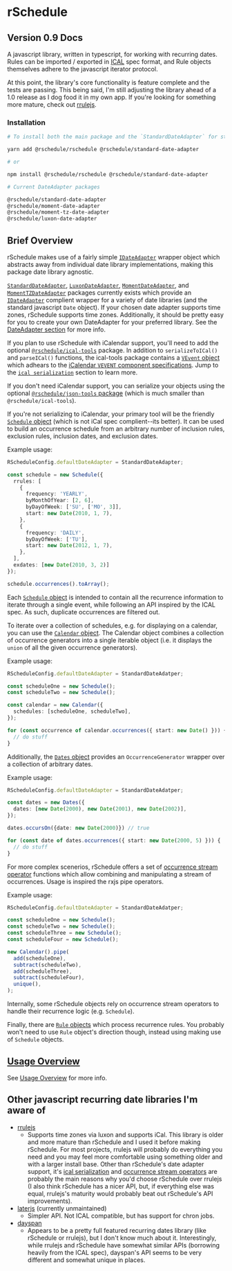 # rSchedule

## Version 0.9 Docs

A javascript library, written in typescript, for working with recurring dates. Rules can be imported / exported in [ICAL](https://tools.ietf.org/html/rfc5545) spec format, and Rule objects themselves adhere to the javascript iterator protocol.

At this point, the library's core functionality is feature complete and the tests are passing. This being said, I'm still adjusting the library ahead of a 1.0 release as I dog food it in my own app. If you're looking for something more mature, check out [rrulejs](https://github.com/jakubroztocil/rrule).

### Installation

```bash
# To install both the main package and the `StandardDateAdapter` for standard javascript dates */

yarn add @rschedule/rschedule @rschedule/standard-date-adapter

# or

npm install @rschedule/rschedule @rschedule/standard-date-adapter

# Current DateAdapter packages

@rschedule/standard-date-adapter
@rschedule/moment-date-adapter
@rschedule/moment-tz-date-adapter
@rschedule/luxon-date-adapter
```

## Brief Overview

rSchedule makes use of a fairly simple [`IDateAdapter`](./date-adapter) wrapper object which abstracts away from individual date library implementations, making this package date library agnostic.

[`StandardDateAdapter`](./date-adapter/standard-date-adapter), [`LuxonDateAdapter`](./date-adapter/luxon-date-adapter), [`MomentDateAdapter`](./date-adapter/moment-date-adapter), and [`MomentTZDateAdapter`](./date-adapter/moment-tz-date-adapter) packages currently exists which provide an [`IDateAdapter`](./date-adapter) complient wrapper for a variety of date libraries (and the standard javascript `Date` object). If your chosen date adapter supports time zones, rSchedule supports time zones. Additionally, it should be pretty easy for you to create your own DateAdapter for your preferred library. See the [DateAdapter section](./date-adapter) for more info.

If you plan to use rSchedule with iCalendar support, you'll need to add the optional [`@rschedule/ical-tools`](./serialization/ical) package. In addition to `serializeToICal()` and `parseICal()` functions, the ical-tools package contains a [`VEvent` object](./serialization/ical/vevent) which adhears to the [iCalendar `VEVENT` component specifications](https://tools.ietf.org/html/rfc5545#section-3.6.1). Jump to the [`ical serialization`](./serialization/ical) section to learn more.

If you don't need iCalendar support, you can serialize your objects using the optional [`@rschedule/json-tools` package](./serialization/json) (which is much smaller than `@rschedule/ical-tools`).

If you're not serializing to iCalendar, your primary tool will be the friendly [`Schedule` object](./usage/schedule) (which is not iCal spec complient--its better). It can be used to build an occurrence schedule from an arbitrary number of inclusion rules, exclusion rules, inclusion dates, and exclusion dates.

Example usage:

```typescript
RScheduleConfig.defaultDateAdapter = StandardDateAdapter;

const schedule = new Schedule({
  rrules: [
    {
      frequency: 'YEARLY',
      byMonthOfYear: [2, 6],
      byDayOfWeek: ['SU', ['MO', 3]],
      start: new Date(2010, 1, 7),
    },
    {
      frequency: 'DAILY',
      byDayOfWeek: ['TU'],
      start: new Date(2012, 1, 7),
    },
  ],
  exdates: [new Date(2010, 3, 2)]
});

schedule.occurrences().toArray();
```

Each [`Schedule` object](./usage/schedule) is intended to contain all the recurrence information to iterate through a single event, while following an API inspired by the ICAL spec. As such, duplicate occurrences are filtered out.

To iterate over a collection of schedules, e.g. for displaying on a calendar, you can use the [`Calendar` object](./usage/calendar). The Calendar object combines a collection of occurrence generators into a single iterable object (i.e. it displays the `union` of all the given occurrence generators).

Example usage:

```typescript
RScheduleConfig.defaultDateAdapter = StandardDateAdatper;

const scheduleOne = new Schedule();
const scheduleTwo = new Schedule();

const calendar = new Calendar({
  schedules: [scheduleOne, scheduleTwo],
});

for (const occurrence of calendar.occurrences({ start: new Date() })) {
  // do stuff
}
```

Additionally, the [`Dates` object](./usage/dates) provides an `OccurrenceGenerator` wrapper over a collection of arbitrary dates.

Example usage:

```typescript
RScheduleConfig.defaultDateAdapter = StandardDateAdatper;

const dates = new Dates({
  dates: [new Date(2000), new Date(2001), new Date(2002)],
});

dates.occursOn({date: new Date(2000)}) // true

for (const date of dates.occurrences({ start: new Date(2000, 5) })) {
  // do stuff
}
```

For more complex scenerios, rSchedule offers a set of [occurrence stream operator](./usage/operators) functions which allow combining and manipulating a stream of occurrences. Usage is inspired the rxjs pipe operators.

Example usage:

```typescript
RScheduleConfig.defaultDateAdapter = StandardDateAdatper;

const scheduleOne = new Schedule();
const scheduleTwo = new Schedule();
const scheduleThree = new Schedule();
const scheduleFour = new Schedule();

new Calendar().pipe(
  add(scheduleOne),
  subtract(scheduleTwo),
  add(scheduleThree),
  subtract(scheduleFour),
  unique(),
);
```

Internally, some rSchedule objects rely on occurrence stream operators to handle their recurrence logic (e.g. `Schedule`).

Finally, there are [`Rule` objects](./usage/rule) which process recurrence rules. You probably won't need to use `Rule` object's direction though, instead using making use of `Schedule` objects.

## [Usage Overview](./usage)

See [Usage Overview](./usage) for more info.

## Other javascript recurring date libraries I'm aware of

- [rrulejs](https://github.com/jakubroztocil/rrule)
  - Supports time zones via luxon and supports iCal. This library is older and more mature than rSchedule and I used it before making rSchedule. For most projects, rrulejs will probably do everything you need and you may feel more comfortable using something older and with a larger install base. Other than rSchedule's date adapter support, it's [ical serialization](./serialization/ical) and [occurrence stream operators](./usage/operators) are probably the main reasons why you'd choose rSchedule over rrulejs (I also think rSchedule has a nicer API, but, if everything else was equal, rrulejs's maturity would probably beat out rSchedule's API improvements).
- [laterjs](https://github.com/bunkat/later) (currently unmaintained)
  - Simpler API. Not ICAL compatible, but has support for chron jobs.
- [dayspan](https://github.com/ClickerMonkey/dayspan)
  - Appears to be a pretty full featured recurring dates library (like rSchedule or rrulejs), but I don't know much about it. Interestingly, while rrulejs and rSchedule have somewhat similar APIs (borrowing heavily from the ICAL spec), dayspan's API seems to be very different and somewhat unique in places.
